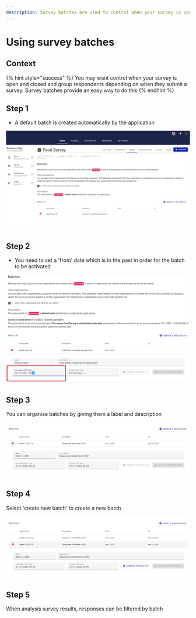 ```yaml
---
description: Survey batches are used to control when your survey is open
---
```


# Using survey batches

## Context

{% hint style="success" %}
You may want control when your survey is open and closed and group respondents depending on when they submit a survey.  Survey batches provide an easy way to do this
{% endhint %}

## Step 1

* A default batch is created automatically by the application

![Example of a default batch created by the application](<../../.gitbook/assets/image (317).png>)

## Step 2

* You need to set a 'from' date which is in the past in order for the batch to be activated

![](<../../.gitbook/assets/image (299) (1) (1).png>)

## Step 3

You can organise batches by giving them a label and description

![](<../../.gitbook/assets/image (309) (1).png>)

## **Step 4**

Select 'create new batch' to create a new batch

![](<../../.gitbook/assets/image (310) (1).png>)

## Step 5

When analysis survey results, responses can be filtered by batch&#x20;
